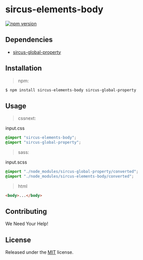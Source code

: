 # sircus-elements-body

[![npm version](https://img.shields.io/npm/v/sircus-elements-body.svg?style=flat)](https://www.npmjs.com/package/sircus-elements-body)

## Dependencies
- [sircus-global-property](https://github.com/sircus/global-property)

## Installation

> npm:

```bash
$ npm install sircus-elements-body sircus-global-property
```

## Usage

> cssnext:

input.css
```css
@import "sircus-elements-body";
@import "sircus-global-property";
```

> sass:

input.scss
```scss
@import "./node_modules/sircus-global-property/converted";
@import "./node_modules/sircus-elements-body/converted";
```

> html

```html
<body>...</body>
```


## Contributing

We Need Your Help!


## License
Released under the [MIT](https://github.com/sircus/license/blob/master/LICENSE) license.
